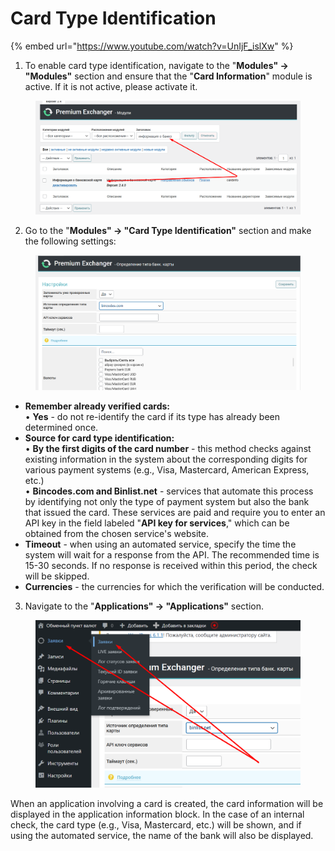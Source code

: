 # Card Type Identification

{% embed url="https://www.youtube.com/watch?v=UnIjF_islXw" %}

1. To enable card type identification, navigate to the "**Modules" -> "Modules"** section and ensure that the "**Card Information**" module is active. If it is not active, please activate it.

<figure><img src="../../.gitbook/assets/Screenshot_1 (1).png" alt=""><figcaption></figcaption></figure>

2. Go to the "**Modules" -> "Card Type Identification"** section and make the following settings:

<figure><img src="../../.gitbook/assets/Screenshot_2 (1).png" alt=""><figcaption></figcaption></figure>

* **Remember already verified cards:**\
  • **Yes** - do not re-identify the card if its type has already been determined once.
* **Source for card type identification:**\
  • **By the first digits of the card number** - this method checks against existing information in the system about the corresponding digits for various payment systems (e.g., Visa, Mastercard, American Express, etc.)\
  • **Bincodes.com and Binlist.net** - services that automate this process by identifying not only the type of payment system but also the bank that issued the card. These services are paid and require you to enter an API key in the field labeled "**API key for services**," which can be obtained from the chosen service's website.
* **Timeout** - when using an automated service, specify the time the system will wait for a response from the API. The recommended time is 15-30 seconds. If no response is received within this period, the check will be skipped.
* **Currencies** - the currencies for which the verification will be conducted.

3. Navigate to the "**Applications" -> "Applications"** section.

<figure><img src="../../.gitbook/assets/Screenshot_3.png" alt=""><figcaption></figcaption></figure>

When an application involving a card is created, the card information will be displayed in the application information block. In the case of an internal check, the card type (e.g., Visa, Mastercard, etc.) will be shown, and if using the automated service, the name of the bank will also be displayed.